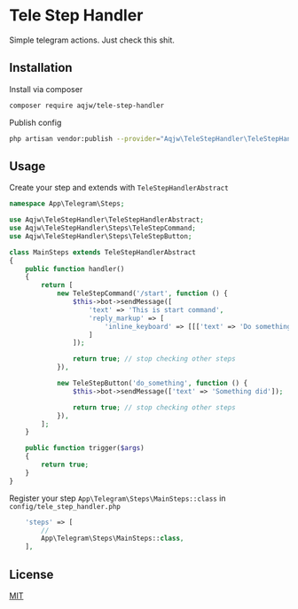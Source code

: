 # Tele Step Handler

Simple telegram actions. Just check this shit.

## Installation

Install via composer
```bash
composer require aqjw/tele-step-handler
```


Publish config
```bash
php artisan vendor:publish --provider="Aqjw\TeleStepHandler\TeleStepHandlerServiceProvider" --tag="config"
```


## Usage


 Create your step and extends with ```TeleStepHandlerAbstract```

```php
namespace App\Telegram\Steps;

use Aqjw\TeleStepHandler\TeleStepHandlerAbstract;
use Aqjw\TeleStepHandler\Steps\TeleStepCommand;
use Aqjw\TeleStepHandler\Steps\TeleStepButton;

class MainSteps extends TeleStepHandlerAbstract
{
    public function handler()
    {
        return [
            new TeleStepCommand('/start', function () {
                $this->bot->sendMessage([
                    'text' => 'This is start command',
                    'reply_markup' => [
                        'inline_keyboard' => [[['text' => 'Do something', 'callback_data' => 'do_something']]]
                    ]
                ]);

                return true; // stop checking other steps
            }),

            new TeleStepButton('do_something', function () {
                $this->bot->sendMessage(['text' => 'Something did']);

                return true; // stop checking other steps
            }),
        ];
    }

    public function trigger($args)
    {
        return true;
    }
}

```



 Register your step ```App\Telegram\Steps\MainSteps::class``` in ```config/tele_step_handler.php```

```php
    'steps' => [
        //
        App\Telegram\Steps\MainSteps::class,
    ],
```


## License
[MIT](https://choosealicense.com/licenses/mit/)